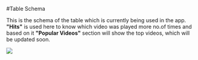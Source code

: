 #Table Schema

This is the schema of the table which is currently being used in the app. **"Hits"** is used here to know which video was played more no.of times and based on it **"Popular Videos"** section  will show the top videos, which will be updated soon.


<img src = "http://i.imgur.com/ujwFVF9.png"></img>
